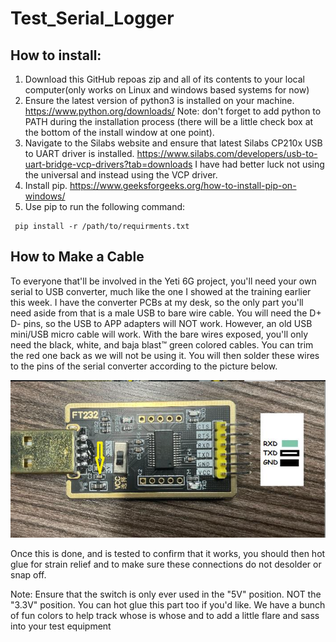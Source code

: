 # Test_Serial_Logger

## How to install:
1. Download this GitHub repoas zip and all of its contents to your local computer(only works on Linux and windows based systems for now)
2. Ensure the latest version of python3 is installed on your machine.       https://www.python.org/downloads/
Note: don't forget to add python to PATH during the installation process (there will be a little check box at the bottom of the install window at one point).
3. Navigate to the Silabs website and ensure that latest Silabs CP210x USB to UART driver is installed.     https://www.silabs.com/developers/usb-to-uart-bridge-vcp-drivers?tab=downloads 
I have had better luck not using the universal and instead using the VCP driver.
4. Install pip.   https://www.geeksforgeeks.org/how-to-install-pip-on-windows/
5. Use pip to run the following command:

```
 pip install -r /path/to/requirments.txt
```

## How to Make a Cable

To everyone that'll be involved in the Yeti 6G project, you'll need your own serial to USB converter, much like the one I showed at the training earlier this week. I have the converter PCBs at my desk, so the only part you'll need aside from that is a male USB to bare wire cable. You will need the D+ D- pins, so the USB to APP adapters will NOT work. However, an old USB mini/USB micro cable will work. With the bare wires exposed, you'll only need the black, white, and baja blast™ green colored cables. You can trim the red one back as we will not be using it. You will then solder these wires to the pins of the serial converter according to the picture below.

<img src="images\serial_logger_pic1.PNG" alt="Converter" title="Converter">

Once this is done, and is tested to confirm that it works, you should then hot glue for strain relief and to make sure these connections do not desolder or snap off. 

Note: Ensure that the switch is only ever used in the "5V" position. NOT the "3.3V" position. You can hot glue this part too if you'd like. We have a bunch of fun colors to help track whose is whose and to add a little flare and sass into your test equipment

